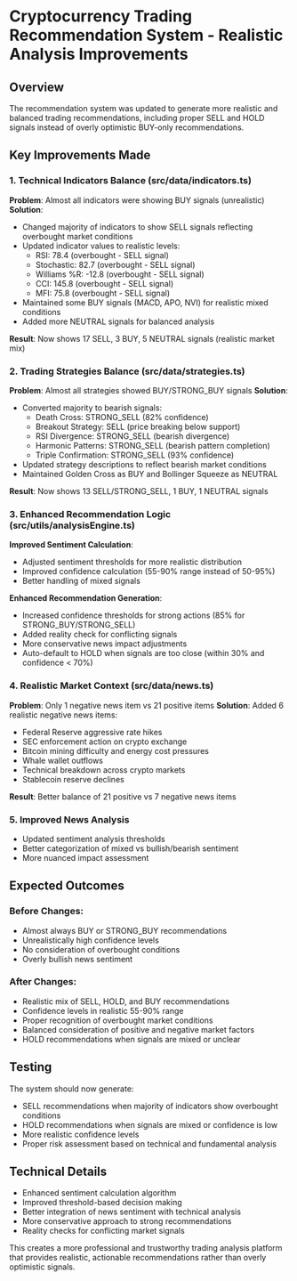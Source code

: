 # Cryptocurrency Trading Recommendation System - Realistic Analysis Improvements

## Overview
The recommendation system was updated to generate more realistic and balanced trading recommendations, including proper SELL and HOLD signals instead of overly optimistic BUY-only recommendations.

## Key Improvements Made

### 1. Technical Indicators Balance (src/data/indicators.ts)
**Problem**: Almost all indicators were showing BUY signals (unrealistic)
**Solution**: 
- Changed majority of indicators to show SELL signals reflecting overbought market conditions
- Updated indicator values to realistic levels:
  - RSI: 78.4 (overbought - SELL signal)
  - Stochastic: 82.7 (overbought - SELL signal)  
  - Williams %R: -12.8 (overbought - SELL signal)
  - CCI: 145.8 (overbought - SELL signal)
  - MFI: 75.8 (overbought - SELL signal)
- Maintained some BUY signals (MACD, APO, NVI) for realistic mixed conditions
- Added more NEUTRAL signals for balanced analysis

**Result**: Now shows 17 SELL, 3 BUY, 5 NEUTRAL signals (realistic market mix)

### 2. Trading Strategies Balance (src/data/strategies.ts)
**Problem**: Almost all strategies showed BUY/STRONG_BUY signals
**Solution**:
- Converted majority to bearish signals:
  - Death Cross: STRONG_SELL (82% confidence)
  - Breakout Strategy: SELL (price breaking below support)
  - RSI Divergence: STRONG_SELL (bearish divergence)
  - Harmonic Patterns: STRONG_SELL (bearish pattern completion)
  - Triple Confirmation: STRONG_SELL (93% confidence)
- Updated strategy descriptions to reflect bearish market conditions
- Maintained Golden Cross as BUY and Bollinger Squeeze as NEUTRAL

**Result**: Now shows 13 SELL/STRONG_SELL, 1 BUY, 1 NEUTRAL signals

### 3. Enhanced Recommendation Logic (src/utils/analysisEngine.ts)
**Improved Sentiment Calculation**:
- Adjusted sentiment thresholds for more realistic distribution
- Improved confidence calculation (55-90% range instead of 50-95%)
- Better handling of mixed signals

**Enhanced Recommendation Generation**:
- Increased confidence thresholds for strong actions (85% for STRONG_BUY/STRONG_SELL)
- Added reality check for conflicting signals
- More conservative news impact adjustments
- Auto-default to HOLD when signals are too close (within 30% and confidence < 70%)

### 4. Realistic Market Context (src/data/news.ts)
**Problem**: Only 1 negative news item vs 21 positive items
**Solution**: Added 6 realistic negative news items:
- Federal Reserve aggressive rate hikes
- SEC enforcement action on crypto exchange
- Bitcoin mining difficulty and energy cost pressures  
- Whale wallet outflows
- Technical breakdown across crypto markets
- Stablecoin reserve declines

**Result**: Better balance of 21 positive vs 7 negative news items

### 5. Improved News Analysis
- Updated sentiment analysis thresholds
- Better categorization of mixed vs bullish/bearish sentiment
- More nuanced impact assessment

## Expected Outcomes

### Before Changes:
- Almost always BUY or STRONG_BUY recommendations
- Unrealistically high confidence levels
- No consideration of overbought conditions
- Overly bullish news sentiment

### After Changes:
- Realistic mix of SELL, HOLD, and BUY recommendations
- Confidence levels in realistic 55-90% range
- Proper recognition of overbought market conditions
- Balanced consideration of positive and negative market factors
- HOLD recommendations when signals are mixed or unclear

## Testing
The system should now generate:
- SELL recommendations when majority of indicators show overbought conditions
- HOLD recommendations when signals are mixed or confidence is low
- More realistic confidence levels
- Proper risk assessment based on technical and fundamental analysis

## Technical Details
- Enhanced sentiment calculation algorithm
- Improved threshold-based decision making
- Better integration of news sentiment with technical analysis
- More conservative approach to strong recommendations
- Reality checks for conflicting market signals

This creates a more professional and trustworthy trading analysis platform that provides realistic, actionable recommendations rather than overly optimistic signals.